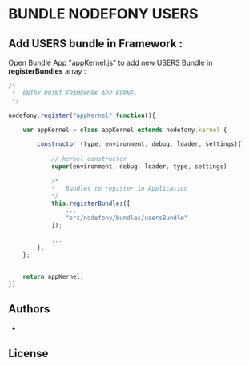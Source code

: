 # BUNDLE NODEFONY USERS



## Add  USERS bundle in Framework :
Open Bundle App "appKernel.js" to add new USERS Bundle in **registerBundles** array : 
```js
/*
 *	ENTRY POINT FRAMEWORK APP KERNEL
 */

nodefony.register("appKernel",function(){

	var appKernel = class appKernel extends nodefony.kernel {

		constructor (type, environment, debug, loader, settings){
			
			// kernel constructor
			super(environment, debug, loader, type, settings)

			/*
	 		*	Bundles to register in Application
	 		*/
			this.registerBundles([
				...
				"src/nodefony/bundles/usersBundle"
			]);

			...
		};
	};


	return appKernel;
})

```
## <a name="authors"></a>Authors

-     

##  <a name="license"></a>License


